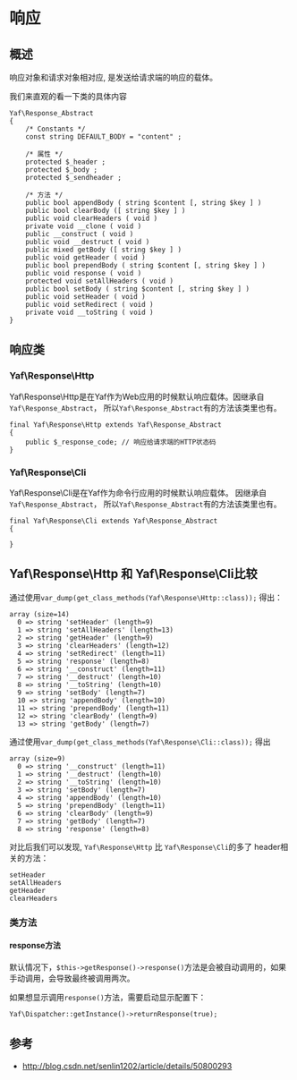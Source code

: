 # 响应

## 概述

响应对象和请求对象相对应, 是发送给请求端的响应的载体。

我们来直观的看一下类的具体内容

```
Yaf\Response_Abstract 
{
    /* Constants */
    const string DEFAULT_BODY = "content" ;
    
    /* 属性 */
    protected $_header ;
    protected $_body ;
    protected $_sendheader ;
    
    /* 方法 */
    public bool appendBody ( string $content [, string $key ] )
    public bool clearBody ([ string $key ] )
    public void clearHeaders ( void )
    private void __clone ( void )
    public __construct ( void )
    public void __destruct ( void )
    public mixed getBody ([ string $key ] )
    public void getHeader ( void )
    public bool prependBody ( string $content [, string $key ] )
    public void response ( void )
    protected void setAllHeaders ( void )
    public bool setBody ( string $content [, string $key ] )
    public void setHeader ( void )
    public void setRedirect ( void )
    private void __toString ( void )
}
```

## 响应类

### Yaf\Response\Http

Yaf\Response\Http是在Yaf作为Web应用的时候默认响应载体。因继承自`Yaf\Response_Abstract`， 所以`Yaf\Response_Abstract`有的方法该类里也有。

```
final Yaf\Response\Http extends Yaf\Response_Abstract 
{
    public $_response_code; // 响应给请求端的HTTP状态码
}
```

### Yaf\Response\Cli

Yaf\Response\Cli是在Yaf作为命令行应用的时候默认响应载体。 因继承自`Yaf\Response_Abstract`， 所以`Yaf\Response_Abstract`有的方法该类里也有。

```
final Yaf\Response\Cli extends Yaf\Response_Abstract 
{

}
```

## Yaf\Response\Http 和 Yaf\Response\Cli比较

通过使用`var_dump(get_class_methods(Yaf\Response\Http::class));` 得出：

```
array (size=14)
  0 => string 'setHeader' (length=9)
  1 => string 'setAllHeaders' (length=13)
  2 => string 'getHeader' (length=9)
  3 => string 'clearHeaders' (length=12)
  4 => string 'setRedirect' (length=11)
  5 => string 'response' (length=8)
  6 => string '__construct' (length=11)
  7 => string '__destruct' (length=10)
  8 => string '__toString' (length=10)
  9 => string 'setBody' (length=7)
  10 => string 'appendBody' (length=10)
  11 => string 'prependBody' (length=11)
  12 => string 'clearBody' (length=9)
  13 => string 'getBody' (length=7)
```
 
通过使用`var_dump(get_class_methods(Yaf\Response\Cli::class));`  得出
```
array (size=9)
  0 => string '__construct' (length=11)
  1 => string '__destruct' (length=10)
  2 => string '__toString' (length=10)
  3 => string 'setBody' (length=7)
  4 => string 'appendBody' (length=10)
  5 => string 'prependBody' (length=11)
  6 => string 'clearBody' (length=9)
  7 => string 'getBody' (length=7)
  8 => string 'response' (length=8)
```
对比后我们可以发现, `Yaf\Response\Http` 比 `Yaf\Response\Cli`的多了 header相关的方法：
```
setHeader
setAllHeaders
getHeader
clearHeaders
```

### 类方法

#### response方法

默认情况下，`$this->getResponse()->response()`方法是会被自动调用的，如果手动调用，会导致最终被调用两次。

如果想显示调用`response()`方法，需要启动显示配置下：
```
Yaf\Dispatcher::getInstance()->returnResponse(true);
```


## 参考

 - http://blog.csdn.net/senlin1202/article/details/50800293